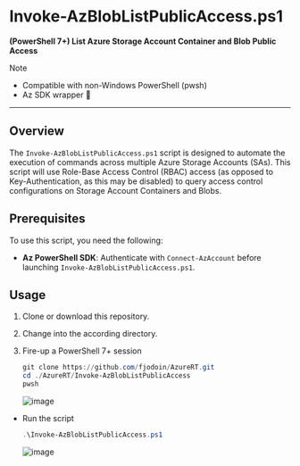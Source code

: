 # Invoke-AzBlobListPublicAccess.ps1  
**(PowerShell 7+) List Azure Storage Account Container and Blob Public Access**
> [!NOTE]
> - Compatible with non-Windows PowerShell (pwsh)
> - Az SDK wrapper 🌯

---

## Overview  
The `Invoke-AzBlobListPublicAccess.ps1` script is designed to automate the execution of commands across multiple Azure Storage Accounts (SAs). This script will use Role-Base Access Control (RBAC) access (as opposed to Key-Authentication, as this may be disabled) to query access control configurations on Storage Account Containers and Blobs.  

## Prerequisites  
To use this script, you need the following:  

- **Az PowerShell SDK**: Authenticate with `Connect-AzAccount` before launching `Invoke-AzBlobListPublicAccess.ps1`.
  
## Usage  
1. Clone or download this repository.  
2. Change into the according directory.  
3. Fire-up a PowerShell 7+ session  

   ```powershell
   git clone https://github.com/fjodoin/AzureRT.git
   cd ./AzureRT/Invoke-AzBlobListPublicAccess
   pwsh
   ```

   ![image](https://github.com/user-attachments/assets/7509e3c9-a565-4077-a992-8a248f322b6b)

- Run the script

   ```powershell
   .\Invoke-AzBlobListPublicAccess.ps1
   ```

   ![image](https://github.com/user-attachments/assets/e5a6a567-220f-464c-adec-9d648d657ec0)


